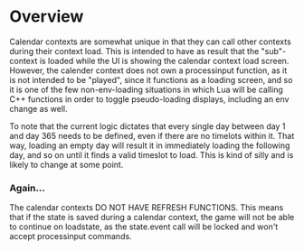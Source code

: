 # Overview
Calendar contexts are somewhat unique in that they can call other contexts during their context load. This is intended to have as result that the "sub"-context is loaded while the UI is showing the calendar context load screen. However, the calender context does not own a processinput function, as it is not intended to be "played", since it functions as a loading screen, and so it is one of the few non-env-loading situations in which Lua will be calling C++ functions in order to toggle pseudo-loading displays, including an env change as well.

To note that the current logic dictates that every single day between day 1 and day 365 needs to be defined, even if there are no timelots within it. That way, loading an empty day will result it in immediately loading the following day, and so on until it finds a valid timeslot to load. This is kind of silly and is likely to change at some point.

### Again...
The calendar contexts DO NOT HAVE REFRESH FUNCTIONS. This means that if the state is saved during a calendar context, the game will not be able to continue on loadstate, as the state.event call will be locked and won't accept processinput commands.